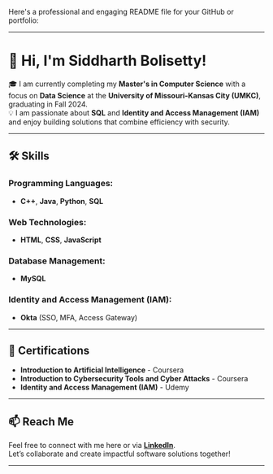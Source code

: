Here's a professional and engaging README file for your GitHub or portfolio:

---

# 👋 Hi, I'm Siddharth Bolisetty!  

🎓 I am currently completing my **Master's in Computer Science** with a focus on **Data Science** at the **University of Missouri-Kansas City (UMKC)**, graduating in Fall 2024.  
💡 I am passionate about **SQL** and **Identity and Access Management (IAM)** and enjoy building solutions that combine efficiency with security.

---

## 🛠️ Skills  

### Programming Languages:  
- **C++**, **Java**, **Python**, **SQL**  

### Web Technologies:  
- **HTML**, **CSS**, **JavaScript**  

### Database Management:  
- **MySQL**  

### Identity and Access Management (IAM):  
- **Okta** (SSO, MFA, Access Gateway)  

---

## 📜 Certifications  

- **Introduction to Artificial Intelligence** - Coursera  
- **Introduction to Cybersecurity Tools and Cyber Attacks** - Coursera  
- **Identity and Access Management (IAM)** - Udemy  

---

## 📫 Reach Me  

Feel free to connect with me here or via **[LinkedIn](http://www.linkedin.com/in/siddharth-bolisetty-9b03192b4)**.  
Let’s collaborate and create impactful software solutions together!  

---

